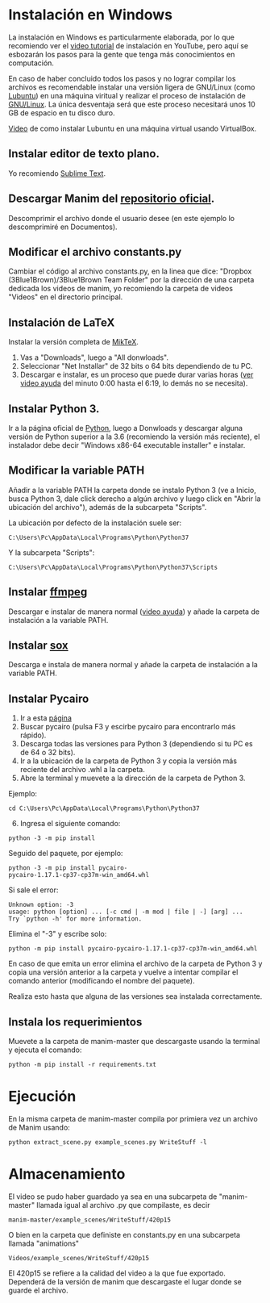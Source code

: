 # Instalación en Windows

La instalación en Windows es particularmente elaborada, por lo que recomiendo ver el [video tutorial](https://www.youtube.com/watch?v=rifiBLkVkos) de instalación en YouTube, pero aquí se esbozarán los pasos para la gente que tenga más conocimientos en computación.

En caso de haber concluido todos los pasos y no lograr compilar los archivos es recomendable instalar una versión ligera de GNU/Linux (como [Lubuntu](https://lubuntu.net/downloads/)) en una máquina viritual y realizar el proceso de instalación de [GNU/Linux](https://github.com/Elteoremadebeethoven/AnimacionesConManim/blob/master/Espa%C3%B1ol/0_instalacion/gnuLinux/INSTRUCCIONES.md). La única desventaja será que este proceso necesitará unos 10 GB de espacio en tu disco duro.

[Video](https://www.youtube.com/watch?v=44fthwtnrF0) de como instalar Lubuntu en una máquina virtual usando VirtualBox.

## Instalar editor de texto plano.
Yo recomiendo [Sublime Text](https://www.sublimetext.com/).

## Descargar Manim del [repositorio oficial](https://github.com/3b1b/manim).
Descomprimir el archivo donde el usuario desee (en este ejemplo lo descomprimiré en Documentos).

## Modificar el archivo constants.py
Cambiar el código al archivo constants.py, en la linea que dice:
"Dropbox (3Blue1Brown)/3Blue1Brown Team Folder"
por la dirección de una carpeta dedicada los videos de manim, yo recomiendo la carpeta de videos "Videos" en el directorio principal.

## Instalación de LaTeX
Instalar la versión completa de [MikTeX](https://miktex.org/download).
1. Vas a "Downloads", luego a "All donwloads".
2. Seleccionar "Net Installar" de 32 bits o 64 bits dependiendo de tu PC.
3. Descargar e instalar, es un proceso que puede durar varias horas ([ver video ayuda](https://www.youtube.com/watch?v=yPnfHRE_W_g) del minuto 0:00 hasta el 6:19, lo demás no se necesita).

## Instalar Python 3.
Ir a la página oficial de [Python](https://www.python.org/), luego a Donwloads y descargar alguna versión de Python superior a la 3.6 (recomiendo la versión más reciente), el instalador debe decir "Windows x86-64 executable installer" e instalar.

## Modificar la variable PATH
Añadir a la variable PATH la carpeta donde se instalo Python 3 (ve a Inicio, busca Python 3, dale click derecho a algún archivo y luego click en "Abrir la ubicación del archivo"), además de la subcarpeta "Scripts".

La ubicación por defecto de la instalación suele ser:
```
C:\Users\Pc\AppData\Local\Programs\Python\Python37
```
Y la subcarpeta "Scripts":
```
C:\Users\Pc\AppData\Local\Programs\Python\Python37\Scripts
```

## Instalar [ffmpeg](https://ffmpeg.zeranoe.com/builds/)
Descargar e instalar de manera normal ([video ayuda](https://www.youtube.com/watch?v=X7wLMejOjjM)) y añade la carpeta de instalación a la variable PATH.

## Instalar [sox](https://sourceforge.net/projects/sox/)
Descarga e instala de manera normal y añade la carpeta de instalación a la variable PATH.

## Instalar Pycairo
1. Ir a esta [página](https://www.lfd.uci.edu/~gohlke/pythonlibs/)
2. Buscar pycairo (pulsa F3 y escirbe pycairo para encontrarlo más rápido).
3. Descarga todas las versiones para Python 3 (dependiendo si tu PC es de 64 o 32 bits).
4. Ir a la ubicación de la carpeta de Python 3 y copia la versión más reciente del archivo .whl a la carpeta.
5. Abre la terminal y muevete a la dirección de la carpeta de Python 3.

Ejemplo:
```
cd C:\Users\Pc\AppData\Local\Programs\Python\Python37
```
6. Ingresa el siguiente comando:
```
python -3 -m pip install 
```
Seguido del paquete, por ejemplo:
```
python -3 -m pip install pycairo-pycairo‑1.17.1‑cp37‑cp37m‑win_amd64.whl
```
Si sale el error:
```
Unknown option: -3
usage: python [option] ... [-c cmd | -m mod | file | -] [arg] ...
Try `python -h' for more information.
```
Elimina el "-3" y escribe solo:
```
python -m pip install pycairo-pycairo‑1.17.1‑cp37‑cp37m‑win_amd64.whl
```

En caso de que emita un error elimina el archivo de la carpeta de Python 3 y copia una versión anterior a la carpeta y vuelve a intentar compilar el comando anterior (modificando el nombre del paquete).

Realiza esto hasta que alguna de las versiones sea instalada correctamente.

## Instala los requerimientos
Muevete a la carpeta de manim-master que descargaste usando la terminal y ejecuta el comando:
```
python -m pip install -r requirements.txt
```

# Ejecución
En la misma carpeta de manim-master compila por primiera vez un archivo de Manim usando:
```
python extract_scene.py example_scenes.py WriteStuff -l
```
# Almacenamiento
El video se pudo haber guardado ya sea en una subcarpeta de "manim-master" llamada igual al archivo .py que compilaste, es decir

```
manim-master/example_scenes/WriteStuff/420p15
```

O bien en la carpeta que definiste en constants.py en una subcarpeta llamada "animations"

```
Videos/example_scenes/WriteStuff/420p15
```

El 420p15 se refiere a la calidad del video a la que fue exportado. Dependerá de la versión de manim que descargaste el lugar donde se guarde el archivo.
